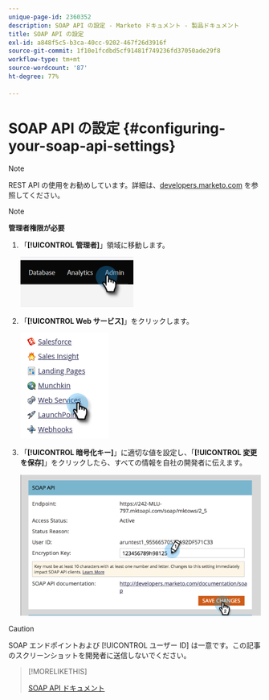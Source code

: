 ```yaml
---
unique-page-id: 2360352
description: SOAP API の設定 - Marketo ドキュメント - 製品ドキュメント
title: SOAP API の設定
exl-id: a848f5c5-b3ca-40cc-9202-467f26d3916f
source-git-commit: 1f10e1fcdbd5cf91481f749236fd37050ade29f8
workflow-type: tm+mt
source-wordcount: '87'
ht-degree: 77%

---
```


# SOAP API の設定 {#configuring-your-soap-api-settings}

>[!NOTE]
>
>REST API の使用をお勧めしています。詳細は、[developers.marketo.com](https://developers.marketo.com/documentation/rest/) を参照してください。

>[!NOTE]
>
>**管理者権限が必要**

1. 「**[!UICONTROL 管理者]**」領域に移動します。

   ![](assets/configuring-your-soap-api-settings-1.png)

1. 「**[!UICONTROL Web サービス]**」をクリックします。

   ![](assets/configuring-your-soap-api-settings-2.png)

1. 「**[!UICONTROL 暗号化キー]**」に適切な値を設定し、「**[!UICONTROL 変更を保存]**」をクリックしたら、すべての情報を自社の開発者に伝えます。

   ![](assets/configuring-your-soap-api-settings-3.png)

>[!CAUTION]
>
>SOAP エンドポイントおよび [!UICONTROL ユーザー ID] は一意です。この記事のスクリーンショットを開発者に送信しないでください。

>[!MORELIKETHIS]
>
>[SOAP API ドキュメント](https://developers.marketo.com/documentation/soap/)
